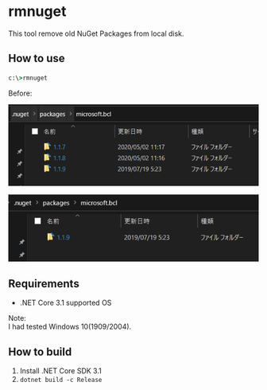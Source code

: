 # rmnuget

This tool remove old NuGet Packages from local disk.

## How to use

```cmd
c:\>rmnuget
```

Before:

![Before remove](images/rmnuget_before.png)

![After remove](images/rmnuget_after.png)

## Requirements

- .NET Core 3.1 supported OS

Note:  
I had tested Windows 10(1909/2004).

## How to build

1. Install .NET Core SDK 3.1
2. ```dotnet build -c Release ```
